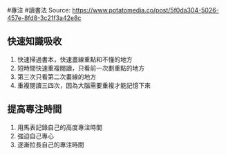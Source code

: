 #專注 #讀書法
Source: https://www.potatomedia.co/post/5f0da304-5026-457e-8fd8-3c21f3a42e8c

## 快速知識吸收
1.  快速掃過書本，快速畫線重點和不懂的地方
2.  短時間快速重複閱讀，只看前一次劃重點的地方
3.  第三次只看第二次畫線的地方
4.  重複閱讀三四次，因為大腦需要重複才能記憶下來

## 提高專注時間

1.  用馬表記錄自己的高度專注時間    
2.  強迫自己專心
3.  逐漸拉長自己的專注時間



